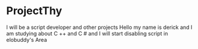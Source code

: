 # ProjectThy
I will be a script developer and other projects
Hello my name is derick and I am studying about C ++ and C # and I will start disabling script in elobuddy's Area
